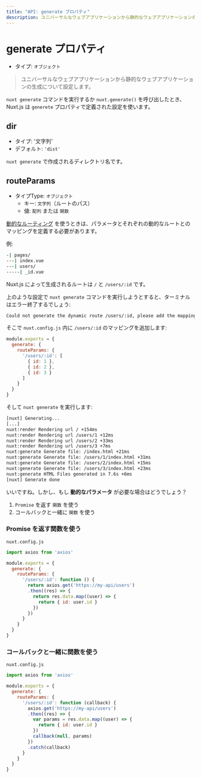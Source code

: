 ```yaml
---
title: "API: generate プロパティ"
description: ユニバーサルなウェブアプリケーションから静的なウェブアプリケーションの生成について設定します。
---
```


<!-- title: "API: The generate Property" -->
<!-- description: Configure the generation of your universal web application to a static web application. -->

<!-- # The generate Property -->

# generate プロパティ

<!-- - Type: `Object` -->

- タイプ: `オブジェクト`

<!-- \> Configure the generation of your universal web application to a static web application. -->

> ユニバーサルなウェブアプリケーションから静的なウェブアプリケーションの生成について設定します。

<!-- When launching `nuxt generate` or calling `nuxt.generate()`, nuxt.js will use the configuration defined in the `generate` property. -->

`nuxt generate` コマンドを実行するか `nuxt.generate()` を呼び出したとき、Nuxt.js は `generete` プロパティで定義された設定を使います。

## dir

<!-- - Type: 'Sring' -->
<!-- - Default: `'dist'` -->

- タイプ: '文字列'
- デフォルト: `'dist'`

<!-- Directory name created by `nuxt generate`. -->

`nuxt generate` で作成されるディレクトリ名です。

## routeParams

<!-- - Type: `Object` -->
<!--   - Key: `String` (route path) -->
<!--   - Value: `Array` or `Function` -->

- タイプType: `オブジェクト`
  - キー: `文字列`（ルートのパス）
  - 値: `配列` または `関数`

<!-- When using [dynamic routes](/guide/routing#dynamic-routes), you need to define a mapping of params for each dynamic route to generate. -->

[動的なルーティング](/guide/routing#動的なルーティング) を使うときは、パラメータとそれぞれの動的なルートとのマッピングを定義する必要があります。

<!-- Example: -->

例:

```bash
-| pages/
---| index.vue
---| users/
-----| _id.vue
```

<!-- The routes generated by nuxt.js are `/` and `/users/:id`. -->

Nuxt.js によって生成されるルートは `/` と `/users/:id` です。

<!-- If you try to launch `nuxt generate`, the terminal will exit with an error: -->

上のような設定で `nuxt generate` コマンドを実行しようとすると、ターミナルはエラー終了するでしょう:

```bash
Could not generate the dynamic route /users/:id, please add the mapping params in nuxt.config.js (generate.routeParams).
```

<!-- We add the mapping for `/users/:id` in `nuxt.config.js`: -->

そこで `nuxt.config.js` 内に `/users/:id` のマッピングを追加します:

```js
module.exports = {
  generate: {
    routeParams: {
      '/users/:id': [
        { id: 1 },
        { id: 2 },
        { id: 3 }
      ]
    }
  }
}
```

<!-- Then when we launch `nuxt generate`: -->

そして `nuxt generate` を実行します:

```bash
[nuxt] Generating...
[...]
nuxt:render Rendering url / +154ms
nuxt:render Rendering url /users/1 +12ms
nuxt:render Rendering url /users/2 +33ms
nuxt:render Rendering url /users/3 +7ms
nuxt:generate Generate file: /index.html +21ms
nuxt:generate Generate file: /users/1/index.html +31ms
nuxt:generate Generate file: /users/2/index.html +15ms
nuxt:generate Generate file: /users/3/index.html +23ms
nuxt:generate HTML Files generated in 7.6s +6ms
[nuxt] Generate done
```

<!-- Great, but what if we have **dynamic params**? -->

いいですね。しかし、もし **動的なパラメータ** が必要な場合はどうでしょう？

<!-- 1. Use a `Function` which returns a `Promise` -->
<!-- 2. Use a `Function` with a callback(err, params) -->

1. `Promise` を返す `関数` を使う
2. コールバックと一緒に `関数` を使う

<!-- ### Function which returns a Promise -->

### Promise を返す関数を使う

`nuxt.config.js`

```js
import axios from 'axios'

module.exports = {
  generate: {
    routeParams: {
      '/users/:id': function () {
        return axios.get('https://my-api/users')
        .then((res) => {
          return res.data.map((user) => {
            return { id: user.id }
          })
        })
      }
    }
  }
}
```

<!-- ## Function with a callback -->

### コールバックと一緒に関数を使う

`nuxt.config.js`

```js
import axios from 'axios'

module.exports = {
  generate: {
    routeParams: {
      '/users/:id': function (callback) {
        axios.get('https://my-api/users')
        .then((res) => {
          var params = res.data.map((user) => {
            return { id: user.id }
          })
          callback(null, params)
        })
        .catch(callback)
      }
    }
  }
}
```
